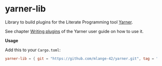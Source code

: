 # yarner-lib

Library to build plugins for the Literate Programming tool [Yarner](https://github.com/mlange-42/yarner).

See chapter [Writing plugins](https://mlange-42.github.io/yarner/plugins/writing.html) of the Yarner user guide on how to use it.

**Usage**

Add this to your `Cargo.toml`:

```toml
yarner-lib = { git = "https://github.com/mlange-42/yarner.git", tag = "0.5.0" }
```
